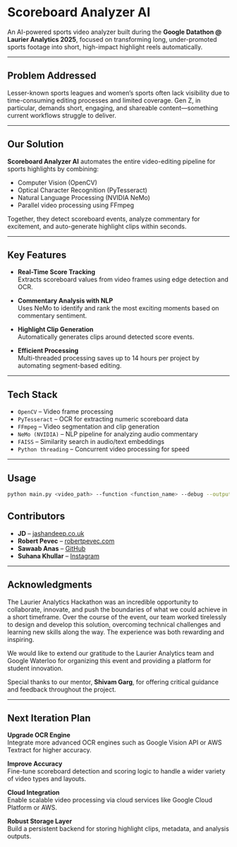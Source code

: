 # Scoreboard Analyzer AI

An AI-powered sports video analyzer built during the **Google Datathon @ Laurier Analytics 2025**, focused on transforming long, under-promoted sports footage into short, high-impact highlight reels automatically.

---

## Problem Addressed

Lesser-known sports leagues and women’s sports often lack visibility due to time-consuming editing processes and limited coverage. Gen Z, in particular, demands short, engaging, and shareable content—something current workflows struggle to deliver.

---

## Our Solution

**Scoreboard Analyzer AI** automates the entire video-editing pipeline for sports highlights by combining:

- Computer Vision (OpenCV)
- Optical Character Recognition (PyTesseract)
- Natural Language Processing (NVIDIA NeMo)
- Parallel video processing using FFmpeg

Together, they detect scoreboard events, analyze commentary for excitement, and auto-generate highlight clips within seconds.

---

## Key Features

- **Real-Time Score Tracking**  
  Extracts scoreboard values from video frames using edge detection and OCR.

- **Commentary Analysis with NLP**  
  Uses NeMo to identify and rank the most exciting moments based on commentary sentiment.

- **Highlight Clip Generation**  
  Automatically generates clips around detected score events.

- **Efficient Processing**  
  Multi-threaded processing saves up to 14 hours per project by automating segment-based editing.

---

## Tech Stack

- `OpenCV` – Video frame processing  
- `PyTesseract` – OCR for extracting numeric scoreboard data  
- `FFmpeg` – Video segmentation and clip generation  
- `NeMo (NVIDIA)` – NLP pipeline for analyzing audio commentary  
- `FAISS` – Similarity search in audio/text embeddings  
- `Python threading` – Concurrent video processing for speed

---

## Usage

```bash
python main.py <video_path> --function <function_name> --debug --output <output_dir>
```


## Contributors

- **JD** – [jashandeep.co.uk](https://jashandeep.co.uk)
- **Robert Pevec** – [robertpevec.com](https://robertpevec.com)
- **Sawaab Anas** – [GitHub](https://github.com/SawaabA)
- **Suhana Khullar** – [Instagram](https://instagram.com)

---

## Acknowledgments

The Laurier Analytics Hackathon was an incredible opportunity to collaborate, innovate, and push the boundaries of what we could achieve in a short timeframe. Over the course of the event, our team worked tirelessly to design and develop this solution, overcoming technical challenges and learning new skills along the way. The experience was both rewarding and inspiring.

We would like to extend our gratitude to the Laurier Analytics team and Google Waterloo for organizing this event and providing a platform for student innovation.

Special thanks to our mentor, **Shivam Garg**, for offering critical guidance and feedback throughout the project.

---

## Next Iteration Plan

**Upgrade OCR Engine**  
Integrate more advanced OCR engines such as Google Vision API or AWS Textract for higher accuracy.

**Improve Accuracy**  
Fine-tune scoreboard detection and scoring logic to handle a wider variety of video types and layouts.

**Cloud Integration**  
Enable scalable video processing via cloud services like Google Cloud Platform or AWS.

**Robust Storage Layer**  
Build a persistent backend for storing highlight clips, metadata, and analysis outputs.


